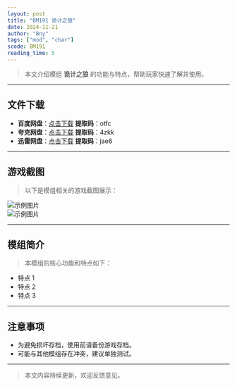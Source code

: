 ```yaml
---
layout: post
title: "BM191 诡计之狼"
date: 2024-11-21
author: "Bny"
tags: ["mod", "char"]
scode: BM191
reading_time: 5
---
```


> 本文介绍模组 **诡计之狼** 的功能与特点，帮助玩家快速了解并使用。

---





## 文件下载
- **百度网盘**：[点击下载](https://pan.baidu.com/s/19AVCeg7Sfpv9TUH4RPp_kw?pwd=otfc)  **提取码**：otfc  
- **夸克网盘**：[点击下载](https://pan.quark.cn/s/2013d822c75c?pwd=4zkk)  **提取码**：4zkk  
- **迅雷网盘**：[点击下载](https://pan.xunlei.com/s/VOCCbiOER7_eTnbaDSXDWtL1A1?pwd=jae6)  **提取码**：jae6  

---

## 游戏截图
> 以下是模组相关的游戏截图展示：

![示例图片](https://example.com/screenshot1.jpg)  
![示例图片](https://example.com/screenshot2.jpg)

---

## 模组简介
> 本模组的核心功能和特点如下：
- 特点 1
- 特点 2
- 特点 3

---

## 注意事项
- 为避免损坏存档，使用前请备份游戏存档。
- 可能与其他模组存在冲突，建议单独测试。

---

> 本文内容持续更新，欢迎反馈意见。
